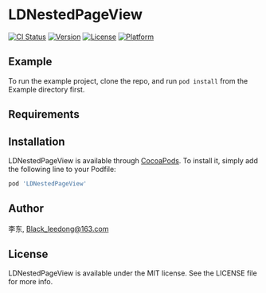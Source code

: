 # LDNestedPageView

[![CI Status](https://img.shields.io/travis/李东/LDNestedPageView.svg?style=flat)](https://travis-ci.org/李东/LDNestedPageView)
[![Version](https://img.shields.io/cocoapods/v/LDNestedPageView.svg?style=flat)](https://cocoapods.org/pods/LDNestedPageView)
[![License](https://img.shields.io/cocoapods/l/LDNestedPageView.svg?style=flat)](https://cocoapods.org/pods/LDNestedPageView)
[![Platform](https://img.shields.io/cocoapods/p/LDNestedPageView.svg?style=flat)](https://cocoapods.org/pods/LDNestedPageView)

## Example

To run the example project, clone the repo, and run `pod install` from the Example directory first.

## Requirements

## Installation

LDNestedPageView is available through [CocoaPods](https://cocoapods.org). To install
it, simply add the following line to your Podfile:

```ruby
pod 'LDNestedPageView'
```

## Author

李东, Black_leedong@163.com

## License

LDNestedPageView is available under the MIT license. See the LICENSE file for more info.
